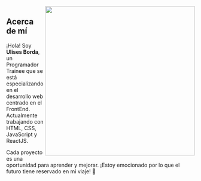 <img src="https://raw.githubusercontent.com/MicaelliMedeiros/micaellimedeiros/master/image/computer-illustration.png" min-width="400px" max-width="400px" width="400px" align="right">

## Acerca de mí

¡Hola! Soy **Ulises Borda**, un Programador Trainee que se está especializando en el desarrollo web centrado en el FrontEnd. Actualmente trabajando con HTML, CSS, JavaScript y ReactJS.

Cada proyecto es una oportunidad para aprender y mejorar. ¡Estoy emocionado por lo que el futuro tiene reservado en mi viaje! 🚀
